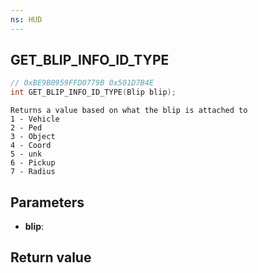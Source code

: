 ```yaml
---
ns: HUD
---
```

## GET_BLIP_INFO_ID_TYPE

```c
// 0xBE9B0959FFD0779B 0x501D7B4E
int GET_BLIP_INFO_ID_TYPE(Blip blip);
```

```
Returns a value based on what the blip is attached to
1 - Vehicle
2 - Ped
3 - Object
4 - Coord
5 - unk
6 - Pickup
7 - Radius
```

## Parameters
* **blip**: 

## Return value
